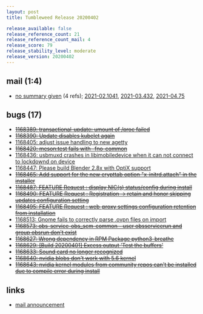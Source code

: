 ```yaml
---
layout: post
title: Tumbleweed Release 20200402

release_available: false
release_reference_count: 21
release_reference_count_mail: 4
release_score: 79
release_stability_level: moderate
release_version: 20200402
---
```


## mail (1:4)

- [no summary given](https://github.com/boombatower/tumbleweed-review/issues/10) (4 refs); [2021-02.1041](https://github.com/boombatower/tumbleweed-review/issues/10), [2021-03.432](https://github.com/boombatower/tumbleweed-review/issues/10), [2021-04.75](https://github.com/boombatower/tumbleweed-review/issues/10)

## bugs (17)

<!--more-->

- ~~[1168389: transactional-update: umount of /proc failed](https://bugzilla.opensuse.org/show_bug.cgi?id=1168389)~~
- ~~[1168390: Update disables kubelet again](https://bugzilla.opensuse.org/show_bug.cgi?id=1168390)~~
- [1168405: adjust issue handling to new agetty](https://bugzilla.opensuse.org/show_bug.cgi?id=1168405)
- ~~[1168420: meson:test fails with -fno-common](https://bugzilla.opensuse.org/show_bug.cgi?id=1168420)~~
- [1168436: usbmuxd crashes in libimobiledevice when it can not connect to lockdownd on device](https://bugzilla.opensuse.org/show_bug.cgi?id=1168436)
- [1168447: Please build Blender 2.8x with OptiX support](https://bugzilla.opensuse.org/show_bug.cgi?id=1168447)
- ~~[1168465: Add support for the new crypttab option "x-initrd.attach" in the installer](https://bugzilla.opensuse.org/show_bug.cgi?id=1168465)~~
- ~~[1168487: FEATURE Request : display NIC(s) status/config during install](https://bugzilla.opensuse.org/show_bug.cgi?id=1168487)~~
- ~~[1168490: FEATURE Request : Registration -> retain and honor skipping updates configuration setting](https://bugzilla.opensuse.org/show_bug.cgi?id=1168490)~~
- ~~[1168495: FEATURE Request : web-proxy settings  configuration retention from installation](https://bugzilla.opensuse.org/show_bug.cgi?id=1168495)~~
- [1168513: Gnome fails to correctly parse .ovpn files on import](https://bugzilla.opensuse.org/show_bug.cgi?id=1168513)
- ~~[1168573: obs-service-obs_scm-common - user obsservicerun and group obsrun don't exist](https://bugzilla.opensuse.org/show_bug.cgi?id=1168573)~~
- ~~[1168627: Wrong dependency in RPM Package python3-breathe](https://bugzilla.opensuse.org/show_bug.cgi?id=1168627)~~
- ~~[1168629: \[Build 20200401\] Excess output 'Test the buffers'](https://bugzilla.opensuse.org/show_bug.cgi?id=1168629)~~
- ~~[1168633: Sound card no longer recognized](https://bugzilla.opensuse.org/show_bug.cgi?id=1168633)~~
- ~~[1168640: nvidia blobs don't work with 5.6 kernel](https://bugzilla.opensuse.org/show_bug.cgi?id=1168640)~~
- ~~[1168643: nvidia kernel modules from community repos can't be installed due to compile error during install](https://bugzilla.opensuse.org/show_bug.cgi?id=1168643)~~



## links

- [mail announcement](https://github.com/boombatower/tumbleweed-review/issues/10)
